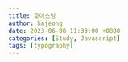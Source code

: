 ```yaml
---
title: 호이스팅
author: hajeong
date: 2023-06-08 11:33:00 +0800
categories: [Study, Javascript]
tags: [typography]
---
```

